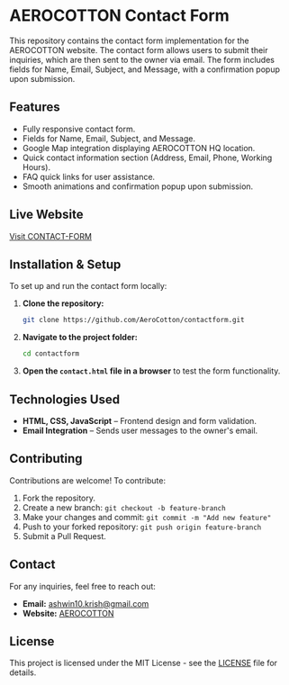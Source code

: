 # AEROCOTTON Contact Form

This repository contains the contact form implementation for the AEROCOTTON website. The contact form allows users to submit their inquiries, which are then sent to the owner via email. The form includes fields for Name, Email, Subject, and Message, with a confirmation popup upon submission.

## Features

- Fully responsive contact form.
- Fields for Name, Email, Subject, and Message.
- Google Map integration displaying AEROCOTTON HQ location.
- Quick contact information section (Address, Email, Phone, Working Hours).
- FAQ quick links for user assistance.
- Smooth animations and confirmation popup upon submission.

## Live Website

[Visit CONTACT-FORM](https://aerocotton.github.io/contactform/)

## Installation & Setup

To set up and run the contact form locally:

1. **Clone the repository:**
   ```sh
   git clone https://github.com/AeroCotton/contactform.git
   ```
2. **Navigate to the project folder:**
   ```sh
   cd contactform
   ```
3. **Open the `contact.html` file in a browser** to test the form functionality.

## Technologies Used

- **HTML, CSS, JavaScript** – Frontend design and form validation.
- **Email Integration** – Sends user messages to the owner's email.

## Contributing

Contributions are welcome! To contribute:

1. Fork the repository.
2. Create a new branch: `git checkout -b feature-branch`
3. Make your changes and commit: `git commit -m "Add new feature"`
4. Push to your forked repository: `git push origin feature-branch`
5. Submit a Pull Request.

## Contact

For any inquiries, feel free to reach out:

- **Email:** ashwin10.krish@gmail.com
- **Website:** [AEROCOTTON](https://aerocotton.github.io/aerocotton1/)

## License

This project is licensed under the MIT License - see the [LICENSE](LICENSE) file for details.
